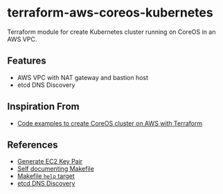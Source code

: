 # terraform-aws-coreos-kubernetes
Terraform module for create Kubernetes cluster running on CoreOS in an AWS VPC.

## Features
* AWS VPC with NAT gateway and bastion host
* etcd DNS Discovery

## Inspiration From
* [Code examples to create CoreOS cluster on AWS with Terraform](https://github.com/xuwang/aws-terraform)

## References
* [Generate EC2 Key Pair](https://github.com/xuwang/aws-terraform/blob/master/scripts/aws-keypair.sh)
* [Self documenting Makefile](https://gist.github.com/prwhite/8168133)
* [Makefile `help` target](https://gist.github.com/rcmachado/af3db315e31383502660)
* [etcd DNS Discovery](https://coreos.com/etcd/docs/latest/clustering.html#dns-discovery)
